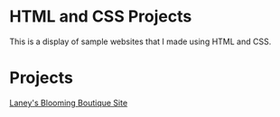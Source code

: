 # HTML and CSS Projects
This is a display of sample websites that I made using HTML and CSS.

# Projects
[Laney's Blooming Boutique Site](/Basic_HTML_and_CSS/Plantshop_Site/Plantshop_Website_Project.html)
